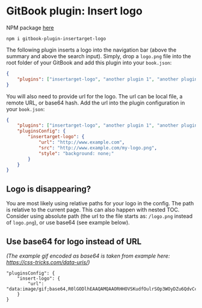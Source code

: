 GitBook plugin: Insert logo
===========================

NPM package [here](https://www.npmjs.com/package/gitbook-plugin-insertarget-logo)

```
npm i gitbook-plugin-insertarget-logo
```

The following plugin inserts a logo into the navigation bar (above the summary and above the search input). Simply, drop a `logo.png` file into the root folder of your GitBook and add this plugin into your `book.json`:

```json
{
    "plugins": ["insertarget-logo", "another plugin 1", "another plugin 2"]
}
```

You will also need to provide url for the logo. The url can be local file, a remote URL, or base64 hash. Add the url into the plugin configuration in your `book.json`:

```json
{
    "plugins": ["insertarget-logo", "another plugin 1", "another plugin 2"],
    "pluginsConfig": {
        "insertarget-logo": {
            "url": "http://www.example.com",
            "src": "http://www.example.com/my-logo.png",
            "style": "background: none;"
        }
    }
}
```

## Logo is disappearing?

You are most likely using relative paths for your logo in the config. The path is relative to the current page. This can also happen with nested TOC. Consider using absolute path (the url to the file starts as: `/logo.png` instead of `logo.png`), or use base64 (see example below).

## Use base64 for logo instead of URL
_(The example gif encoded as base64 is taken from example here: https://css-tricks.com/data-uris/)_

```
"pluginsConfig": {
    "insert-logo": {
        "url": "data:image/gif;base64,R0lGODlhEAAQAMQAAORHHOVSKudfOulrSOp3WOyDZu6QdvCchPGolfO0o/XBs/fNwfjZ0frl3/zy7////wAAAAAAAAAAAAAAAAAAAAAAAAAAAAAAAAAAAAAAAAAAAAAAAAAAAAAAAAAAAAAAACH5BAkAABAALAAAAAAQABAAAAVVICSOZGlCQAosJ6mu7fiyZeKqNKToQGDsM8hBADgUXoGAiqhSvp5QAnQKGIgUhwFUYLCVDFCrKUE1lBavAViFIDlTImbKC5Gm2hB0SlBCBMQiB0UjIQA7"
    }
}
```
